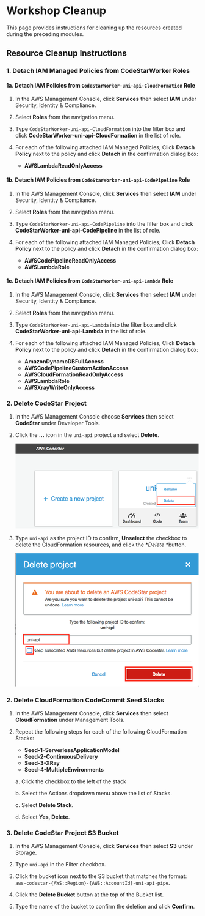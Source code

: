 # Workshop Cleanup

This page provides instructions for cleaning up the resources created during the preceding modules.

## Resource Cleanup Instructions

### 1. Detach IAM Managed Policies from CodeStarWorker Roles

#### 1a. Detach IAM Policies from `CodeStarWorker-uni-api-CloudFormation` Role

1. In the AWS Management Console, click **Services** then select **IAM** under Security, Identity & Compliance.

1. Select **Roles** from the navigation menu.

1. Type `CodeStarWorker-uni-api-CloudFormation` into the filter box and click **CodeStarWorker-uni-api-CloudFormation** in the list of role.

1. For each of the following attached IAM Managed Policies, Click **Detach Policy** next to the policy and click **Detach** in the confirmation dialog box:

    * **AWSLambdaReadOnlyAccess**

#### 1b. Detach IAM Policies from `CodeStarWorker-uni-api-CodePipeline` Role

1. In the AWS Management Console, click **Services** then select **IAM** under Security, Identity & Compliance.

1. Select **Roles** from the navigation menu.

1. Type `CodeStarWorker-uni-api-CodePipeline` into the filter box and click **CodeStarWorker-uni-api-CodePipeline** in the list of role.

1. For each of the following attached IAM Managed Policies, Click **Detach Policy** next to the policy and click **Detach** in the confirmation dialog box:

    * **AWSCodePipelineReadOnlyAccess**
    * **AWSLambdaRole**

#### 1c. Detach IAM Policies from `CodeStarWorker-uni-api-Lambda` Role

1. In the AWS Management Console, click **Services** then select **IAM** under Security, Identity & Compliance.

1. Select **Roles** from the navigation menu.

1. Type `CodeStarWorker-uni-api-Lambda` into the filter box and click **CodeStarWorker-uni-api-Lambda** in the list of role.

1. For each of the following attached IAM Managed Policies, Click **Detach Policy** next to the policy and click **Detach** in the confirmation dialog box:

    * **AmazonDynamoDBFullAccess**
    * **AWSCodePipelineCustomActionAccess**
    * **AWSCloudFormationReadOnlyAccess**
    * **AWSLambdaRole**
    * **AWSXrayWriteOnlyAccess**

### 2. Delete CodeStar Project

1. In the AWS Management Console choose **Services** then select **CodeStar** under Developer Tools.

1. Click the **...** icon in the `uni-api` project and select **Delete**.

    ![CodeStar Project List](images/codestar-1.png)

1. Type `uni-api` as the project ID to confirm,  **Unselect** the checkbox to delete the CloudFormation resources, and click the **Delete* *button.

    ![Delete CodeStar Project](images/codestar-2.png)

### 2. Delete CloudFormation CodeCommit Seed Stacks

1. In the AWS Management Console, click **Services** then select **CloudFormation** under Management Tools.

1. Repeat the following steps for each of the following CloudFormation Stacks:

    * **Seed-1-ServerlessApplicationModel**
    * **Seed-2-ContinuousDelivery**
    * **Seed-3-XRay**
    *  **Seed-4-MultipleEnvironments**

    a. Click the checkbox to the left of the stack
    
    b. Select the Actions dropdown menu above the list of Stacks.
    
    c. Select **Delete Stack**.
    
    d. Select **Yes, Delete**.

### 3. Delete CodeStar Project S3 Bucket

1. In the AWS Management Console, click **Services** then select **S3** under Storage.

1. Type `uni-api` in the Filter checkbox.

1. Click the bucket icon next to the S3 bucket that matches the format: `aws-codestar-{AWS::Region}-{AWS::AccountId}-uni-api-pipe`.

1. Click the **Delete Bucket** button at the top of the Bucket list.

1. Type the name of the bucket to confirm the deletion and click **Confirm**.
